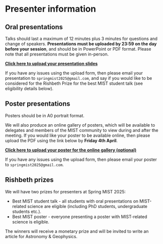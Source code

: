# Presenter information

## Oral presentations
Talks should last a maximum of 12 minutes plus 3 minutes for questions and change of speakers. **Presentations must be uploaded by 23:59 on the day before your session**, and should be in PowerPoint or PDF format. Please note that all presentations must be given in-person. 

**[Click here to upload your presentation slides](https://docs.google.com/forms/d/e/1FAIpQLSdXScZpAt_V2rmDsXB4Nd2BKoJrjCG8oiIdNwql5erxQujbzg/viewform?usp=preview)**

If you have any issues using the upload form, then please email your presentation to `springmist2025@gmail.com`, and say if you would like to be considered for the Rishbeth Prize for the best MIST student talk (see eligibility details below).


## Poster presentations
Posters should be in A0 portrait format.

We will also produce an online gallery of posters, which will be available to delegates and members of the MIST community to view during and after the meeting. If you would like your poster to be available online, then please upload the PDF using the link below by **Friday 4th April**.

**[Click here to upload your poster for the online gallery (optional)](https://docs.google.com/forms/d/e/1FAIpQLSfHDJxom2gEKar6IVoYMT8stYOhNyMwRueKgSmbnEyIR9yl3w/viewform?usp=preview)**

If you have any issues using the upload form, then please email your poster to `springmist2025@gmail.com`.


## Rishbeth prizes
We will have two prizes for presenters at Spring MIST 2025:
- Best MIST student talk - all students with oral presentations on MIST-related science are eligible (including PhD students, undergraduate students etc.).
- Best MIST poster - everyone presenting a poster with MIST-related science is eligible.

The winners will receive a monetary prize and will be invited to write an article for Astronomy & Geophysics.
